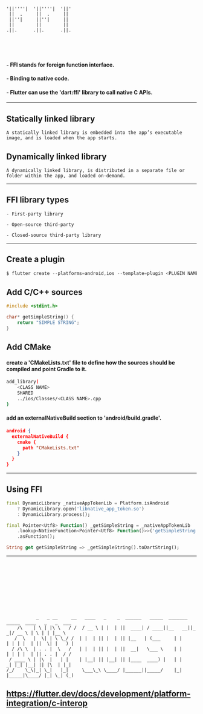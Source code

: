 ```



'||''''|  '||''''|  '||'
 ||  .     ||  .     ||
 ||''|     ||''|     ||
 ||        ||        ||
.||.      .||.      .||.





```

#### - FFI stands for foreign function interface.

#### - Binding to native code.

#### - Flutter can use the 'dart:ffi' library to call native C APIs.

---

## Statically linked library

    A statically linked library is embedded into the app’s executable image, and is loaded when the app starts.

## Dynamically linked library

    A dynamically linked library, is distributed in a separate file or folder within the app, and loaded on-demand.

---

## FFI library types

    - First-party library

    - Open-source third-party

    - Closed-source third-party library

---

## Create a plugin

```dart
$ flutter create --platforms=android,ios --template=plugin <PLUGIN NAME>
```

## Add C/C++ sources

```c
#include <stdint.h>

char* getSimpleString() {
    return "SIMPLE STRING";
}
```

## Add CMake

#### create a 'CMakeLists.txt' file to define how the sources should be compiled and point Gradle to it.

```bash
add_library(
    <CLASS NAME>
    SHARED
    ../ios/Classes/<CLASS NAME>.cpp
)
```

#### add an externalNativeBuild section to 'android/build.gradle'.

```json
android {
  externalNativeBuild {
    cmake {
      path "CMakeLists.txt"
    }
  }
}
```

---

## Using FFI

```dart
final DynamicLibrary _nativeAppTokenLib = Platform.isAndroid
    ? DynamicLibrary.open('libnative_app_token.so')
    : DynamicLibrary.process();

final Pointer<Utf8> Function() _getSimpleString = _nativeAppTokenLib
    .lookup<NativeFunction<Pointer<Utf8> Function()>>('getSimpleString')
    .asFunction();

String get getSimpleString => _getSimpleString().toDartString();
```

---

```










           _   _ __     __   ____   _    _  ______   _____  _______  _____  ____   _   _  ___
    /\    | \ | |\ \   / /  / __ \ | |  | ||  ____| / ____||__   __||_   _|/ __ \ | \ | | |__ \
   /  \   |  \| | \ \_/ /  | |  | || |  | || |__   | (___     | |     | | | |  | ||  \| |   ) |
  / /\ \  | . . |  \   /   | |  | || |  | ||  __|   \___ \    | |     | | | |  | || . . |  / /
 / ____ \ | |\  |   | |    | |__| || |__| || |____  ____) |   | |    _| |_| |__| || |\  | |_|
/_/    \_\|_| \_|   |_|     \___\_\ \____/ |______||_____/    |_|   |_____|\____/ |_| \_| (_)
```

## https://flutter.dev/docs/development/platform-integration/c-interop
